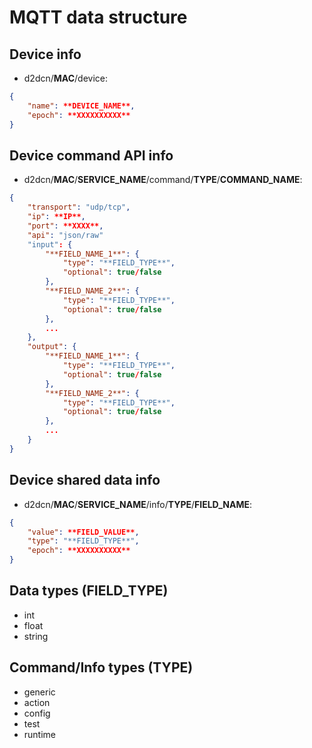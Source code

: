 # MQTT data structure

## Device info

- d2dcn/**MAC**/device:

```json
{
    "name": **DEVICE_NAME**,
    "epoch": **XXXXXXXXXX**
}
```


## Device command API info

- d2dcn/**MAC**/**SERVICE_NAME**/command/**TYPE**/**COMMAND_NAME**:

```json
{
    "transport": "udp/tcp",
    "ip": **IP**,
    "port": **XXXX**,
    "api": "json/raw"
    "input": {
        "**FIELD_NAME_1**": {
            "type": "**FIELD_TYPE**",
            "optional": true/false
        },
        "**FIELD_NAME_2**": {
            "type": "**FIELD_TYPE**",
            "optional": true/false
        },
        ...
    },
    "output": {
        "**FIELD_NAME_1**": {
            "type": "**FIELD_TYPE**",
            "optional": true/false
        },
        "**FIELD_NAME_2**": {
            "type": "**FIELD_TYPE**",
            "optional": true/false
        },
        ...
    }
}
```


## Device shared data info

- d2dcn/**MAC**/**SERVICE_NAME**/info/**TYPE**/**FIELD_NAME**:

```json
{
    "value": **FIELD_VALUE**,
    "type": "**FIELD_TYPE**",
    "epoch": **XXXXXXXXXX**
}
```


## Data types (**FIELD_TYPE**)
- int
- float
- string


## Command/Info types (**TYPE**)
- generic
- action
- config
- test
- runtime
